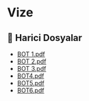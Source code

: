# Vize


<!--Index-->

## 📂 Harici Dosyalar

- [BOT 1.pdf](./BOT%201.pdf)
- [BOT 2.pdf](./BOT%202.pdf)
- [BOT 3.pdf](./BOT%203.pdf)
- [BOT4.pdf](./BOT4.pdf)
- [BOT5.pdf](./BOT5.pdf)
- [BOT6.pdf](./BOT6.pdf)


<!--Index-->

